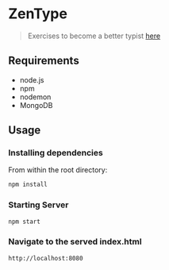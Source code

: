 # ZenType

> Exercises to become a better typist [here](http://zentype.herokuapp.com/#/)

## Requirements

- node.js
- npm
- nodemon
- MongoDB

## Usage

### Installing dependencies

From within the root directory:

```sh
npm install
```

### Starting Server

```sh
npm start
```

### Navigate to the served index.html

```sh
http://localhost:8080
```
